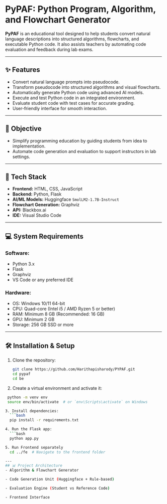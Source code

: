 # PyPAF: Python Program, Algorithm, and Flowchart Generator

**PyPAF** is an educational tool designed to help students convert natural language descriptions into structured algorithms, flowcharts, and executable Python code. It also assists teachers by automating code evaluation and feedback during lab exams.

---

## ✨ Features

- Convert natural language prompts into pseudocode.
- Transform pseudocode into structured algorithms and visual flowcharts.
- Automatically generate Python code using advanced AI models.
- Execute and test Python code in an integrated environment.
- Evaluate student code with test cases for accurate grading.
- User-friendly interface for smooth interaction.

---

## 🎯 Objective

- Simplify programming education by guiding students from idea to implementation.
- Automate code generation and evaluation to support instructors in lab settings.


---

## 🔧 Tech Stack

- **Frontend:** HTML, CSS, JavaScript  
- **Backend:** Python, Flask  
- **AI/ML Models:** Huggingface `SmolLM2-1.7B-Instruct`  
- **Flowchart Generation:** Graphviz  
- **API:** Blackbox.ai  
- **IDE:** Visual Studio Code

---

## 💻 System Requirements

### Software:
- Python 3.x
- Flask
- Graphviz
- VS Code or any preferred IDE

### Hardware:
- OS: Windows 10/11 64-bit
- CPU: Quad-core (Intel i5 / AMD Ryzen 5 or better)
- RAM: Minimum 8 GB (Recommended: 16 GB)
- GPU: Minimum 2 GB
- Storage: 256 GB SSD or more

---

## 🛠 Installation & Setup

1. Clone the repository:
   ```bash
   git clone https://github.com/Harithapisharody/PYPAF.git
   cd pypaf
   cd be

2. Create a virtual environment and activate it:
  ```bash
   python -m venv env
   source env/bin/activate  # or `env\Scripts\activate` on Windows

3. Install dependencies:
    ```bash
    pip install -r requirements.txt

4. Run the Flask app:
    ```bash
    python app.py

5. Run Frontend separately
    cd ../fe  # Navigate to the frontend folder

---
## 📊 Project Architecture
- Algorithm & Flowchart Generator

- Code Generation Unit (Huggingface + Rule-based)

- Evaluation Engine (Student vs Reference Code)

- Frontend Interface


